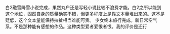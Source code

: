 白2融雪降雪小说完成，果然丸户还是写轻小说比较不浪费才能。白2之所以能到这个地位，固然自身的质量确实不错，但更多程度上是靠文本量堆出来的。这不是贬低，这个文本量能保持拉扯相当难能可贵。
少女终末旅行完成。新日常空气系。不是那种能有感想的作品。这种类型爱者爱恨者恨。我的评价是还行